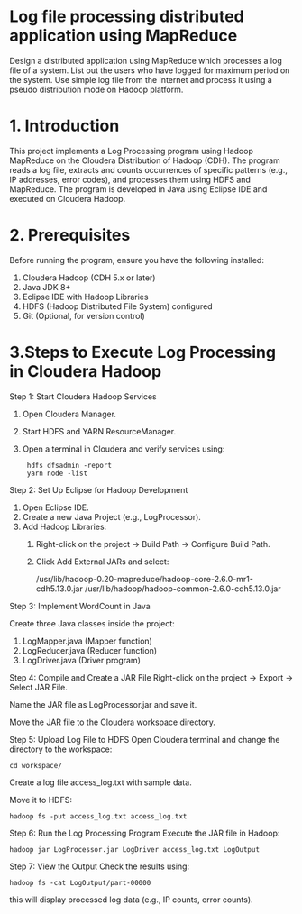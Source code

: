 # Log file processing distributed application using MapReduce
Design a distributed application using MapReduce which processes a log file of a system. List out the users who have logged for maximum period on the system. Use simple log file from the Internet and process it using a pseudo distribution mode on Hadoop platform.

# 1. Introduction

This project implements a Log Processing program using Hadoop MapReduce on the Cloudera Distribution of Hadoop (CDH). The program reads a log file, extracts and counts occurrences of specific patterns (e.g., IP addresses, error codes), and processes them using HDFS and MapReduce. The program is developed in Java using Eclipse IDE and executed on Cloudera Hadoop.

# 2. Prerequisites

Before running the program, ensure you have the following installed:

1. Cloudera Hadoop (CDH 5.x or later)
2. Java JDK 8+
3. Eclipse IDE with Hadoop Libraries
4. HDFS (Hadoop Distributed File System) configured
5. Git (Optional, for version control)

# 3.Steps to Execute Log Processing in Cloudera Hadoop
Step 1: Start Cloudera Hadoop Services

1. Open Cloudera Manager.
2. Start HDFS and YARN ResourceManager.
3. Open a terminal in Cloudera and verify services using:

        hdfs dfsadmin -report
        yarn node -list

Step 2: Set Up Eclipse for Hadoop Development
1. Open Eclipse IDE.
2. Create a new Java Project (e.g., LogProcessor).
3. Add Hadoop Libraries:
    1. Right-click on the project → Build Path → Configure Build Path.
    2. Click Add External JARs and select:
       
       /usr/lib/hadoop-0.20-mapreduce/hadoop-core-2.6.0-mr1-cdh5.13.0.jar
       /usr/lib/hadoop/hadoop-common-2.6.0-cdh5.13.0.jar

Step 3: Implement WordCount in Java

Create three Java classes inside the project:

1. LogMapper.java (Mapper function)
2. LogReducer.java (Reducer function)
3. LogDriver.java (Driver program)

Step 4: Compile and Create a JAR File
Right-click on the project → Export → Select JAR File.

Name the JAR file as LogProcessor.jar and save it.

Move the JAR file to the Cloudera workspace directory.

Step 5: Upload Log File to HDFS
Open Cloudera terminal and change the directory to the workspace:
    
    cd workspace/
    
Create a log file access_log.txt with sample data.

Move it to HDFS:

    hadoop fs -put access_log.txt access_log.txt

Step 6: Run the Log Processing Program
Execute the JAR file in Hadoop:

    hadoop jar LogProcessor.jar LogDriver access_log.txt LogOutput

Step 7: View the Output
Check the results using:

    hadoop fs -cat LogOutput/part-00000

this will display processed log data (e.g., IP counts, error counts).
 



